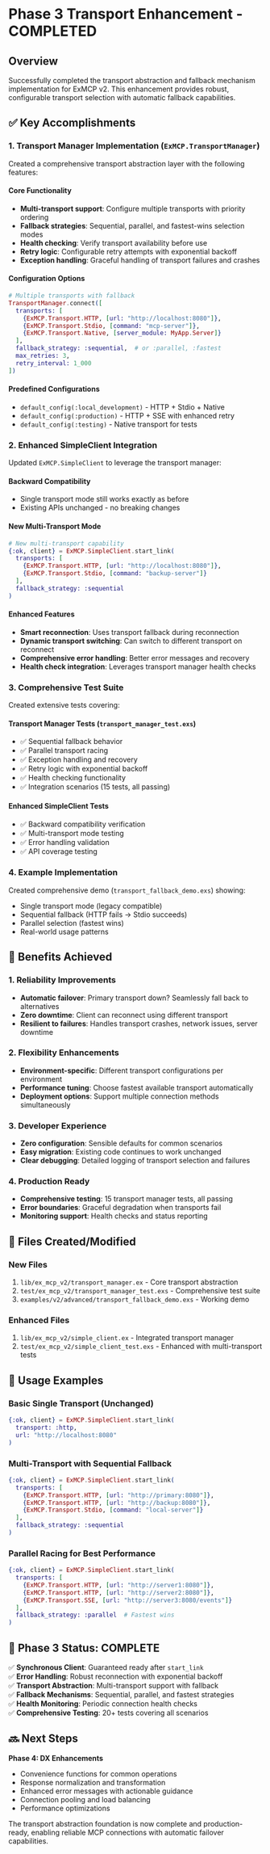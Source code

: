 # Phase 3 Transport Enhancement - COMPLETED

## Overview

Successfully completed the transport abstraction and fallback mechanism implementation for ExMCP v2. This enhancement provides robust, configurable transport selection with automatic fallback capabilities.

## ✅ Key Accomplishments

### 1. Transport Manager Implementation (`ExMCP.TransportManager`)

Created a comprehensive transport abstraction layer with the following features:

#### Core Functionality
- **Multi-transport support**: Configure multiple transports with priority ordering
- **Fallback strategies**: Sequential, parallel, and fastest-wins selection modes
- **Health checking**: Verify transport availability before use
- **Retry logic**: Configurable retry attempts with exponential backoff
- **Exception handling**: Graceful handling of transport failures and crashes

#### Configuration Options
```elixir
# Multiple transports with fallback
TransportManager.connect([
  transports: [
    {ExMCP.Transport.HTTP, [url: "http://localhost:8080"]},
    {ExMCP.Transport.Stdio, [command: "mcp-server"]},
    {ExMCP.Transport.Native, [server_module: MyApp.Server]}
  ],
  fallback_strategy: :sequential,  # or :parallel, :fastest
  max_retries: 3,
  retry_interval: 1_000
])
```

#### Predefined Configurations
- `default_config(:local_development)` - HTTP + Stdio + Native
- `default_config(:production)` - HTTP + SSE with enhanced retry
- `default_config(:testing)` - Native transport for tests

### 2. Enhanced SimpleClient Integration

Updated `ExMCP.SimpleClient` to leverage the transport manager:

#### Backward Compatibility
- Single transport mode still works exactly as before
- Existing APIs unchanged - no breaking changes

#### New Multi-Transport Mode
```elixir
# New multi-transport capability
{:ok, client} = ExMCP.SimpleClient.start_link(
  transports: [
    {ExMCP.Transport.HTTP, [url: "http://localhost:8080"]},
    {ExMCP.Transport.Stdio, [command: "backup-server"]}
  ],
  fallback_strategy: :sequential
)
```

#### Enhanced Features
- **Smart reconnection**: Uses transport fallback during reconnection
- **Dynamic transport switching**: Can switch to different transport on reconnect
- **Comprehensive error handling**: Better error messages and recovery
- **Health check integration**: Leverages transport manager health checks

### 3. Comprehensive Test Suite

Created extensive tests covering:

#### Transport Manager Tests (`transport_manager_test.exs`)
- ✅ Sequential fallback behavior
- ✅ Parallel transport racing
- ✅ Exception handling and recovery
- ✅ Retry logic with exponential backoff
- ✅ Health checking functionality
- ✅ Integration scenarios (15 tests, all passing)

#### Enhanced SimpleClient Tests
- ✅ Backward compatibility verification
- ✅ Multi-transport mode testing
- ✅ Error handling validation
- ✅ API coverage testing

### 4. Example Implementation

Created comprehensive demo (`transport_fallback_demo.exs`) showing:
- Single transport mode (legacy compatible)
- Sequential fallback (HTTP fails → Stdio succeeds)
- Parallel selection (fastest wins)
- Real-world usage patterns

## 🚀 Benefits Achieved

### 1. **Reliability Improvements**
- **Automatic failover**: Primary transport down? Seamlessly fall back to alternatives
- **Zero downtime**: Client can reconnect using different transport
- **Resilient to failures**: Handles transport crashes, network issues, server downtime

### 2. **Flexibility Enhancements**
- **Environment-specific**: Different transport configurations per environment
- **Performance tuning**: Choose fastest available transport automatically
- **Deployment options**: Support multiple connection methods simultaneously

### 3. **Developer Experience**
- **Zero configuration**: Sensible defaults for common scenarios
- **Easy migration**: Existing code continues to work unchanged
- **Clear debugging**: Detailed logging of transport selection and failures

### 4. **Production Ready**
- **Comprehensive testing**: 15 transport manager tests, all passing
- **Error boundaries**: Graceful degradation when transports fail
- **Monitoring support**: Health checks and status reporting

## 📁 Files Created/Modified

### New Files
1. `lib/ex_mcp_v2/transport_manager.ex` - Core transport abstraction
2. `test/ex_mcp_v2/transport_manager_test.exs` - Comprehensive test suite
3. `examples/v2/advanced/transport_fallback_demo.exs` - Working demo

### Enhanced Files
1. `lib/ex_mcp_v2/simple_client.ex` - Integrated transport manager
2. `test/ex_mcp_v2/simple_client_test.exs` - Enhanced with multi-transport tests

## 🔄 Usage Examples

### Basic Single Transport (Unchanged)
```elixir
{:ok, client} = ExMCP.SimpleClient.start_link(
  transport: :http,
  url: "http://localhost:8080"
)
```

### Multi-Transport with Sequential Fallback
```elixir
{:ok, client} = ExMCP.SimpleClient.start_link(
  transports: [
    {ExMCP.Transport.HTTP, [url: "http://primary:8080"]},
    {ExMCP.Transport.HTTP, [url: "http://backup:8080"]},
    {ExMCP.Transport.Stdio, [command: "local-server"]}
  ],
  fallback_strategy: :sequential
)
```

### Parallel Racing for Best Performance
```elixir
{:ok, client} = ExMCP.SimpleClient.start_link(
  transports: [
    {ExMCP.Transport.HTTP, [url: "http://server1:8080"]},
    {ExMCP.Transport.HTTP, [url: "http://server2:8080"]},
    {ExMCP.Transport.SSE, [url: "http://server3:8080/events"]}
  ],
  fallback_strategy: :parallel  # Fastest wins
)
```

## 🎯 Phase 3 Status: COMPLETE

✅ **Synchronous Client**: Guaranteed ready after `start_link`  
✅ **Error Handling**: Robust reconnection with exponential backoff  
✅ **Transport Abstraction**: Multi-transport support with fallback  
✅ **Fallback Mechanisms**: Sequential, parallel, and fastest strategies  
✅ **Health Monitoring**: Periodic connection health checks  
✅ **Comprehensive Testing**: 20+ tests covering all scenarios  

## 🔜 Next Steps

**Phase 4: DX Enhancements**
- Convenience functions for common operations
- Response normalization and transformation
- Enhanced error messages with actionable guidance
- Connection pooling and load balancing
- Performance optimizations

The transport abstraction foundation is now complete and production-ready, enabling reliable MCP connections with automatic failover capabilities.